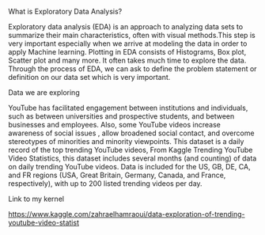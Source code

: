 What is Exploratory Data Analysis?


Exploratory data analysis (EDA) is an approach to analyzing data sets to summarize their main characteristics, often with visual methods.This step is very important especially when we arrive at modeling the data in order to apply Machine learning. Plotting in EDA consists of Histograms, Box plot, Scatter plot and many more. It often takes much time to explore the data. Through the process of EDA, we can ask to define the problem statement or definition on our data set which is very important.

Data we are exploring


YouTube has facilitated engagement between institutions and individuals, such as between universities and prospective students, and between businesses and employees. Also, some YouTube videos increase awareness of social issues , allow broadened social contact, and overcome stereotypes of minorities and minority viewpoints.
This dataset is a daily record of the top trending YouTube videos, From Kaggle Trending YouTube Video Statistics, this dataset includes several months (and counting) of data on daily trending YouTube videos. Data is included for the US, GB, DE, CA, and FR regions (USA, Great Britain, Germany, Canada, and France, respectively), with up to 200 listed trending videos per day.

Link to my kernel

https://www.kaggle.com/zahraelhamraoui/data-exploration-of-trending-youtube-video-statist
